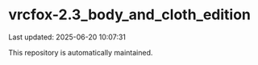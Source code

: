 # vrcfox-2.3_body_and_cloth_edition

Last updated: 2025-06-20 10:07:31

This repository is automatically maintained.
